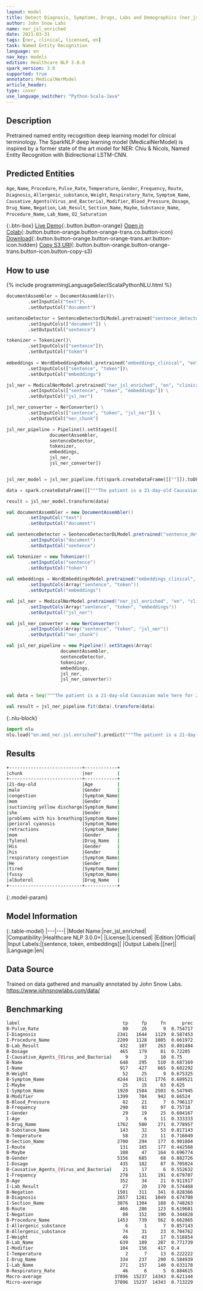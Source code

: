 ```yaml
---
layout: model
title: Detect Diagnosis, Symptoms, Drugs, Labs and Demographics (ner_jsl_enriched)
author: John Snow Labs
name: ner_jsl_enriched
date: 2021-03-31
tags: [ner, clinical, licensed, en]
task: Named Entity Recognition
language: en
nav_key: models
edition: Healthcare NLP 3.0.0
spark_version: 3.0
supported: true
annotator: MedicalNerModel
article_header:
type: cover
use_language_switcher: "Python-Scala-Java"
---
```



## Description


Pretrained named entity recognition deep learning model for clinical terminology. The SparkNLP deep learning model (MedicalNerModel) is inspired by a former state of the art model for NER: Chiu & Nicols, Named Entity Recognition with Bidirectional LSTM-CNN.


## Predicted Entities


`Age`, `Name`, `Procedure`, `Pulse_Rate`, `Temperature`, `Gender`, `Frequency`, `Route`, `Diagnosis`, `Allergenic_substance`, `Weight`, `Respiratory_Rate`, `Symptom_Name`, `Causative_Agents(Virus_and_Bacteria)`, `Modifier`, `Blood_Pressure`, `Dosage`, `Drug_Name`, `Negation`, `Lab_Result`, `Section_Name`, `Maybe`, `Substance_Name`, `Procedure_Name`, `Lab_Name`, `O2_Saturation`


{:.btn-box}
[Live Demo](https://demo.johnsnowlabs.com/healthcare/NER_JSL/){:.button.button-orange}
[Open in Colab](https://colab.research.google.com/github/JohnSnowLabs/spark-nlp-workshop/blob/master/tutorials/streamlit_notebooks/healthcare/NER_JSL.ipynb){:.button.button-orange.button-orange-trans.co.button-icon}
[Download](https://s3.amazonaws.com/auxdata.johnsnowlabs.com/clinical/models/ner_jsl_enriched_en_3.0.0_3.0_1617209691808.zip){:.button.button-orange.button-orange-trans.arr.button-icon.hidden}
[Copy S3 URI](s3://auxdata.johnsnowlabs.com/clinical/models/ner_jsl_enriched_en_3.0.0_3.0_1617209691808.zip){:.button.button-orange.button-orange-trans.button-icon.button-copy-s3}


## How to use






<div class="tabs-box" markdown="1">
{% include programmingLanguageSelectScalaPythonNLU.html %}

```python
documentAssembler = DocumentAssembler()\
		.setInputCol("text")\
		.setOutputCol("document")

sentenceDetector = SentenceDetectorDLModel.pretrained("sentence_detector_dl_healthcare", "en", "clinical/models") \
		.setInputCols(["document"]) \
		.setOutputCol("sentence")

tokenizer = Tokenizer()\
		.setInputCols(["sentence"])\
		.setOutputCol("token")
	
embeddings = WordEmbeddingsModel.pretrained("embeddings_clinical", "en", "clinical/models")\
		.setInputCols(["sentence", "token"])\
		.setOutputCol("embeddings")

jsl_ner = MedicalNerModel.pretrained("ner_jsl_enriched", "en", "clinical/models") \
		.setInputCols(["sentence", "token", "embeddings"]) \
		.setOutputCol("jsl_ner")

jsl_ner_converter = NerConverter() \
		.setInputCols(["sentence", "token", "jsl_ner"]) \
		.setOutputCol("ner_chunk")

jsl_ner_pipeline = Pipeline().setStages([
				documentAssembler,
				sentenceDetector,
				tokenizer,
				embeddings,
				jsl_ner,
				jsl_ner_converter])


jsl_ner_model = jsl_ner_pipeline.fit(spark.createDataFrame([[""]]).toDF("text"))

data = spark.createDataFrame([["""The patient is a 21-day-old Caucasian male here for 2 days of congestion - mom has been suctioning yellow discharge from the patient's nares, plus she has noticed some mild problems with his breathing while feeding (but negative for any perioral cyanosis or retractions). One day ago, mom also noticed a tactile temperature and gave the patient Tylenol. Baby also has had some decreased p.o. intake. His normal breast-feeding is down from 20 minutes q.2h. to 5 to 10 minutes secondary to his respiratory congestion. He sleeps well, but has been more tired and has been fussy over the past 2 days. The parents noticed no improvement with albuterol treatments given in the ER. His urine output has also decreased; normally he has 8 to 10 wet and 5 dirty diapers per 24 hours, now he has down to 4 wet diapers per 24 hours. Mom denies any diarrhea. His bowel movements are yellow colored and soft in nature."""]]).toDF("text")

result = jsl_ner_model.transform(data)
```
```scala
val documentAssembler = new DocumentAssembler()
		.setInputCol("text")
		.setOutputCol("document")

val sentenceDetector = SentenceDetectorDLModel.pretrained("sentence_detector_dl_healthcare", "en", "clinical/models")
		.setInputCols("document") 
		.setOutputCol("sentence")

val tokenizer = new Tokenizer()
		.setInputCols("sentence")
		.setOutputCol("token")
	
val embeddings = WordEmbeddingsModel.pretrained("embeddings_clinical", "en", "clinical/models")
		.setInputCols(Array("sentence", "token"))
	    .setOutputCol("embeddings")

val jsl_ner = MedicalNerModel.pretrained("ner_jsl_enriched", "en", "clinical/models")
		.setInputCols(Array("sentence", "token", "embeddings"))
		.setOutputCol("jsl_ner")

val jsl_ner_converter = new NerConverter()
		.setInputCols(Array("sentence", "token", "jsl_ner"))
		.setOutputCol("ner_chunk")

val jsl_ner_pipeline = new Pipeline().setStages(Array(
					documentAssembler, 
					sentenceDetector, 
					tokenizer, 
					embeddings, 
					jsl_ner, 
					jsl_ner_converter))


val data = Seq("""The patient is a 21-day-old Caucasian male here for 2 days of congestion - mom has been suctioning yellow discharge from the patient's nares, plus she has noticed some mild problems with his breathing while feeding (but negative for any perioral cyanosis or retractions). One day ago, mom also noticed a tactile temperature and gave the patient Tylenol. Baby also has had some decreased p.o. intake. His normal breast-feeding is down from 20 minutes q.2h. to 5 to 10 minutes secondary to his respiratory congestion. He sleeps well, but has been more tired and has been fussy over the past 2 days. The parents noticed no improvement with albuterol treatments given in the ER. His urine output has also decreased; normally he has 8 to 10 wet and 5 dirty diapers per 24 hours, now he has down to 4 wet diapers per 24 hours. Mom denies any diarrhea. His bowel movements are yellow colored and soft in nature.""").toDS.toDF("text")

val result = jsl_ner_pipeline.fit(data).transform(data)
```


{:.nlu-block}
```python
import nlu
nlu.load("en.med_ner.jsl.enriched").predict("""The patient is a 21-day-old Caucasian male here for 2 days of congestion - mom has been suctioning yellow discharge from the patient's nares, plus she has noticed some mild problems with his breathing while feeding (but negative for any perioral cyanosis or retractions). One day ago, mom also noticed a tactile temperature and gave the patient Tylenol. Baby also has had some decreased p.o. intake. His normal breast-feeding is down from 20 minutes q.2h. to 5 to 10 minutes secondary to his respiratory congestion. He sleeps well, but has been more tired and has been fussy over the past 2 days. The parents noticed no improvement with albuterol treatments given in the ER. His urine output has also decreased; normally he has 8 to 10 wet and 5 dirty diapers per 24 hours, now he has down to 4 wet diapers per 24 hours. Mom denies any diarrhea. His bowel movements are yellow colored and soft in nature.""")
```

</div>


## Results


```bash
+---------------------------+------------+
|chunk                      |ner         |
+---------------------------+------------+
|21-day-old                 |Age         |
|male                       |Gender      |
|congestion                 |Symptom_Name|
|mom                        |Gender      |
|suctioning yellow discharge|Symptom_Name|
|she                        |Gender      |
|problems with his breathing|Symptom_Name|
|perioral cyanosis          |Symptom_Name|
|retractions                |Symptom_Name|
|mom                        |Gender      |
|Tylenol                    |Drug_Name   |
|His                        |Gender      |
|his                        |Gender      |
|respiratory congestion     |Symptom_Name|
|He                         |Gender      |
|tired                      |Symptom_Name|
|fussy                      |Symptom_Name|
|albuterol                  |Drug_Name   |
+---------------------------+------------+
```


{:.model-param}
## Model Information


{:.table-model}
|---|---|
|Model Name:|ner_jsl_enriched|
|Compatibility:|Healthcare NLP 3.0.0+|
|License:|Licensed|
|Edition:|Official|
|Input Labels:|[sentence, token, embeddings]|
|Output Labels:|[ner]|
|Language:|en|


## Data Source


Trained on data gathered and manually annotated by John Snow Labs.
https://www.johnsnowlabs.com/data/


## Benchmarking


```bash
label                                      tp     fp     fn      prec       rec        f1
B-Pulse_Rate                               80     26      9  0.754717  0.898876  0.820513
I-Diagnosis                              2341   1644   1129  0.587453  0.67464   0.628035
I-Procedure_Name                         2209   1128   1085  0.661972  0.670613  0.666265
B-Lab_Result                              432    107    263  0.801484  0.621583  0.700162
B-Dosage                                  465    179     81  0.72205   0.851648  0.781513
I-Causative_Agents_(Virus_and_Bacteria)     9      3     10  0.75      0.473684  0.580645
B-Name                                    648    295    510  0.687169  0.559585  0.616849
I-Name                                    917    427    665  0.682292  0.579646  0.626794
B-Weight                                   52     25      9  0.675325  0.852459  0.753623
B-Symptom_Name                           4244   1911   1776  0.689521  0.704983  0.697166
I-Maybe                                    25     15     63  0.625     0.284091  0.390625
I-Symptom_Name                           1920   1584   2503  0.547945  0.434095  0.48442 
B-Modifier                               1399    704    942  0.66524   0.597608  0.629613
B-Blood_Pressure                           82     21      7  0.796117  0.921348  0.854167
B-Frequency                               290     93     97  0.75718   0.749354  0.753247
I-Gender                                   29     19     25  0.604167  0.537037  0.568627
I-Age                                       3      6     11  0.333333  0.214286  0.26087 
B-Drug_Name                              1762    500    271  0.778957  0.866699  0.820489
B-Substance_Name                          143     32     53  0.817143  0.729592  0.770889
B-Temperature                              58     23     11  0.716049  0.84058   0.773333
B-Section_Name                           2700    294    177  0.901804  0.938478  0.919775
I-Route                                   131    165    177  0.442568  0.425325  0.433775
B-Maybe                                   108     47    164  0.696774  0.397059  0.505855
B-Gender                                 5156    685     68  0.882726  0.986983  0.931948
I-Dosage                                  435    182     87  0.705024  0.833333  0.763828
B-Causative_Agents_(Virus_and_Bacteria)    21     17      6  0.552632  0.777778  0.646154
I-Frequency                               278    131    191  0.679707  0.592751  0.633257
B-Age                                     352     34     21  0.911917  0.9437    0.927536
I-Lab_Result                               27     20    170  0.574468  0.137056  0.221311
B-Negation                               1501    311    341  0.828366  0.814875  0.821565
B-Diagnosis                              2657   1281   1049  0.674708  0.716945  0.695186
I-Section_Name                           3876   1304    188  0.748263  0.95374   0.838598
B-Route                                   466    286    123  0.619681  0.791172  0.695004
I-Negation                                 80    152    190  0.344828  0.296296  0.318725
B-Procedure_Name                         1453    739    562  0.662865  0.721092  0.690754
I-Allergenic_substance                      6      1      7  0.857143  0.461538  0.6     
B-Allergenic_substance                     74     31     23  0.704762  0.762887  0.732673
I-Weight                                   46     43     17  0.516854  0.730159  0.605263
B-Lab_Name                                639    189    287  0.771739  0.690065  0.72862 
I-Modifier                                104    156    417  0.4       0.199616  0.266325
I-Temperature                               2      7     13  0.222222  0.133333  0.166667
I-Drug_Name                               334    237    290  0.584939  0.535256  0.558996
I-Lab_Name                                271    157    140  0.633178  0.659367  0.646007
B-Respiratory_Rate                         46      6      5  0.884615  0.901961  0.893204
Macro-average                           37896  15237  14343  0.621144  0.562248  0.59023 
Micro-average                           37896  15237  14343  0.713229  0.725435  0.71928 
```
<!--stackedit_data:
eyJoaXN0b3J5IjpbNDY5ODkwNjAxLDgyMDY2NTc0NSwtMTkzNz
YxNjY1NF19
-->
